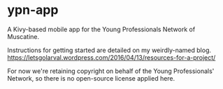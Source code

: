 # ypn-app
A Kivy-based mobile app for the Young Professionals Network of Muscatine.

Instructions for getting started are detailed on my weirdly-named blog.
https://letsgolarval.wordpress.com/2016/04/13/resources-for-a-project/

For now we're retaining copyright on behalf of the Young Professionals' Network,
so there is no open-source license applied here.
